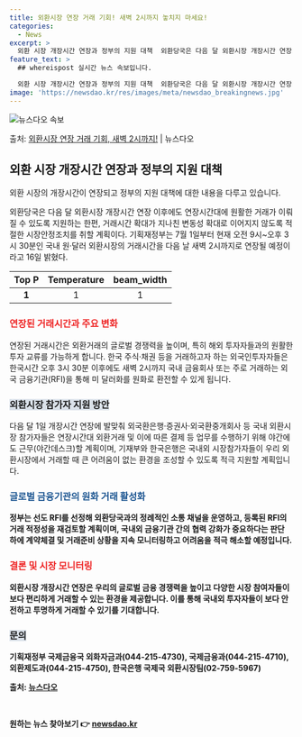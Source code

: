 ```yaml
---
title: 외환시장 연장 거래 기회! 새벽 2시까지 놓치지 마세요!
categories:
  - News
excerpt: >
  외환 시장 개장시간 연장과 정부의 지원 대책  외환당국은 다음 달 외환시장 개장시간 연장 이후에도 연장시간대…
feature_text: >
  ## whereispost 실시간 뉴스 속보입니다.

  외환 시장 개장시간 연장과 정부의 지원 대책  외환당국은 다음 달 외환시장 개장시간 연장 이후에도 연장시간대…
image: 'https://newsdao.kr/res/images/meta/newsdao_breakingnews.jpg'
---
```


![뉴스다오 속보](https://newsdao.kr/res/images/meta/newsdao_breakingnews.jpg)

<p>출처: <a href="https://newsdao.kr/4262" rel="dofollow">외환시장 연장 거래 기회, 새벽 2시까지!</a> | 뉴스다오</p>

<h2 data-ke-size="size26">외환 시장 개장시간 연장과 정부의 지원 대책</h2>
외환 시장의 개장시간이 연장되고 정부의 지원 대책에 대한 내용을 다루고 있습니다.

<p data-ke-size="size16">외환당국은 다음 달 외환시장 개장시간 연장 이후에도 연장시간대에 원활한 거래가 이뤄질 수 있도록 지원하는 한편, 거래시간 확대가 지나친 변동성 확대로 이어지지 않도록 적절한 시장안정조치를 취할 계획이다. 기획재정부는 7월 1일부터 현재 오전 9시~오후 3시 30분인 국내 원·달러 외환시장의 거래시간을 다음 날 새벽 2시까지로 연장될 예정이라고 16일 밝혔다.</p>

<table>
<thead>
<tr>
<th style="text-align: center;">Top P</th>
<th style="text-align: center;">Temperature</th>
<th style="text-align: center;">beam_width</th>
</tr>
</thead>
<tbody>
<tr>
<td style="text-align: center; height: 17px;"><b>1</b></td>
<td style="text-align: center;">1</td>
<td style="text-align: center;">1</td>
</tr>
</tbody>
</table>

<h3><b><span style="color: #ee2323;">연장된 거래시간과 주요 변화</span></b></h3>
<p data-ke-size="size16">연장된 거래시간은 외환거래의 글로벌 경쟁력을 높이며, 특히 해외 투자자들과의 원활한 투자 교류를 가능하게 합니다. 한국 주식·채권 등을 거래하고자 하는 외국인투자자들은 한국시간 오후 3시 30분 이후에도 새벽 2시까지 국내 금융회사 또는 주로 거래하는 외국 금융기관(RFI)을 통해 미 달러화를 원화로 환전할 수 있게 됩니다.</p>

<h3><b><span style="background-color: #21538527;">외환시장 참가자 지원 방안</span></b></h3>
<p data-ke-size="size16">다음 달 1일 개장시간 연장에 발맞춰 외국환은행·증권사·외국환중개회사 등 국내 외환시장 참가자들은 연장시간대 외환거래 및 이에 따른 결제 등 업무를 수행하기 위해 야간에도 근무(야간데스크)할 계획이며, 기재부와 한국은행은 국내외 시장참가자들이 우리 외환시장에서 거래할 때 큰 어려움이 없는 환경을 조성할 수 있도록 적극 지원할 계획입니다.</p>

<h3><b><span style="color: #1a5490;">글로벌 금융기관의 원화 거래 활성화</span><b></h3>
<p data-ke-size="size16">정부는 선도 RFI를 선정해 외환당국과의 정례적인 소통 채널을 운영하고, 등록된 RFI의 거래 적정성을 재검토할 계획이며, 국내외 금융기관 간의 협력 강화가 중요하다는 판단 하에 계약체결 및 거래준비 상황을 지속 모니터링하고 어려움을 적극 해소할 예정입니다.</p>

<h3><b><span style="color: #ee2323;">결론 및 시장 모니터링</span></b></h3>
<p data-ke-size="size16">외환시장 개장시간 연장은 우리의 글로벌 금융 경쟁력을 높이고 다양한 시장 참여자들이 보다 편리하게 거래할 수 있는 환경을 제공합니다. 이를 통해 국내외 투자자들이 보다 안전하고 투명하게 거래할 수 있기를 기대합니다.</p>

<h3><b><span style="background-color: #21538527;">문의</span></b></h3>
<p data-ke-size="size16">기획재정부 국제금융국 외화자금과(044-215-4730), 국제금융과(044-215-4710), 외환제도과(044-215-4750), 한국은행 국제국 외환시장팀(02-759-5967)</p>

출처: <a href="https://newsdao.kr/4262">뉴스다오</a>

<p data-ke-size="size16">&nbsp;</p> 

원하는 뉴스 찾아보기 👉 <a href="https://newsdao.kr" rel="dofollow">newsdao.kr</a>


